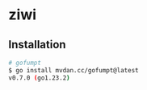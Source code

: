 # ziwi

## Installation

```bash
# gofumpt
$ go install mvdan.cc/gofumpt@latest
v0.7.0 (go1.23.2)
```
